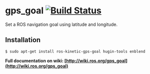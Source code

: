 # gps_goal [![Build Status](http://build.ros.org/buildStatus/icon?job=Kbin_uX64__gps_goal__ubuntu_xenial_amd64__binary)](http://build.ros.org/job/Kbin_uX64__gps_goal__ubuntu_xenial_amd64__binary)

Set a ROS navigation goal using latitude and longitude.

## Installation

```
$ sudo apt-get install ros-kinetic-gps-goal hugin-tools enblend
```

**Full documentation on wiki: [http://wiki.ros.org/gps_goal](http://wiki.ros.org/gps_goal)**

